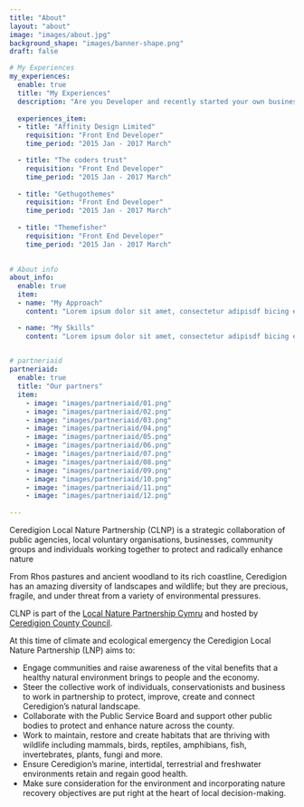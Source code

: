 ```yaml
---
title: "About"
layout: "about"
image: "images/about.jpg"
background_shape: "images/banner-shape.png"
draft: false

# My Experiences
my_experiences:
  enable: true
  title: "My Experiences"
  description: "Are you Developer and recently started your own business and Already made a  to ensure online presence"
  
  experiences_item:
  - title: "Affinity Design Limited"
    requisition: "Front End Developer"
    time_period: "2015 Jan - 2017 March"

  - title: "The coders trust"
    requisition: "Front End Developer"
    time_period: "2015 Jan - 2017 March"
    
  - title: "Gethugothemes"
    requisition: "Front End Developer"
    time_period: "2015 Jan - 2017 March"
    
  - title: "Themefisher"
    requisition: "Front End Developer"
    time_period: "2015 Jan - 2017 March"

    
# About info
about_info:
  enable: true
  item:
  - name: "My Approach"
    content: "Lorem ipsum dolor sit amet, consectetur adipisdf bicing elit. Quas offiscs cuque, harum dicta neces sitatrrthr thrth iujhs reprehenderit, delsectsus molesdtiae, impedit alias adipi thsci distinctio volusd ptas. Tempora modi amet volufy jnfyp tatlje  provide nsdv sdvt solusfta consequatur. oresaam ipsum dolor sit amhet, consec dassetur  facere tempore soluta Lorsgem ipsum shghu ugisdvg srgvsrgv vswrgv srgt lias adipi thsci distiio voslusd"

  - name: "My Skills"
    content: "Lorem ipsum dolor sit amet, consectetur adipisdf bicing elit. Quas offiscs cuque, harum dicta neces sitatrrthr thrth iujhs reprehenderit, delsectsus molesdtiae, impedit alias adipi thsci distinctio volusd ptas. Tempora modi amet volufy jnfyp tatlje  provide nsdv sdvt solusfta consequatur. oresaam ipsum dolor sit amhet, consec dassetur  facere tempore soluta Lorsgem ipsum shghu ugisdvg srgvsrgv vswrgv srgt lias adipi thsci distiio voslusd"

    
# partneriaid
partneriaid:
  enable: true
  title: "Our partners"
  item:
    - image: "images/partneriaid/01.png"
    - image: "images/partneriaid/02.png"
    - image: "images/partneriaid/03.png"
    - image: "images/partneriaid/04.png"
    - image: "images/partneriaid/05.png"
    - image: "images/partneriaid/06.png"
    - image: "images/partneriaid/07.png"
    - image: "images/partneriaid/08.png"
    - image: "images/partneriaid/09.png"
    - image: "images/partneriaid/10.png"
    - image: "images/partneriaid/11.png"
    - image: "images/partneriaid/12.png"
 
---
```


Ceredigion Local Nature Partnership (CLNP) is a strategic collaboration of public agencies, local voluntary organisations, businesses, community groups and individuals working together to protect and radically enhance nature

From Rhos pastures and ancient woodland to its rich coastline, Ceredigion has an amazing diversity of landscapes and wildlife; but they are precious, fragile, and under threat from a variety of environmental pressures.

CLNP is part of the [Local Nature Partnership Cymru](https://lnp.cymru/) and hosted by [Ceredigion County Council](https://www.ceredigion.gov.uk/resident/coast-countryside/conservation-and-wildlife-new/).

At this time of climate and ecological emergency the Ceredigion Local Nature Partnership (LNP) aims to:
- Engage communities and raise awareness of the vital benefits that a healthy natural environment brings to people and the economy.
- Steer the collective work of individuals, conservationists and business to work in partnership to protect, improve, create and connect Ceredigion’s natural landscape.
- Collaborate with the Public Service Board and support other public bodies to protect and enhance nature across the county.
- Work to maintain, restore and create habitats that are thriving with wildlife including mammals, birds, reptiles, amphibians, fish, invertebrates, plants, fungi and more.
- Ensure Ceredigion’s marine, intertidal, terrestrial and freshwater environments retain and regain good health.
- Make sure consideration for the environment and incorporating nature recovery objectives are put right at the heart of local decision-making.

